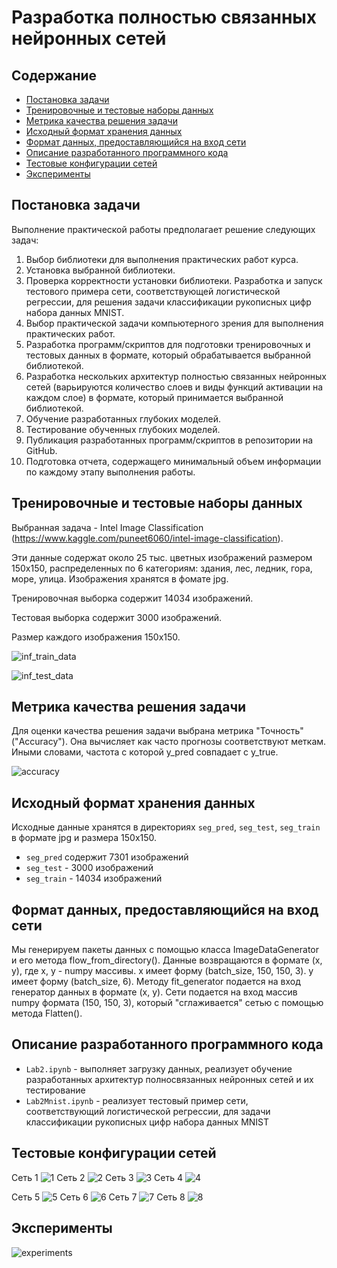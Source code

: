 # Разработка полностью связанных нейронных сетей

## Содержание
* [Постановка задачи](#Постановка-задачи)
* [Тренировочные и тестовые наборы данных](#Тренировочные-и-тестовые-наборы-данных)
* [Метрика качества решения задачи](#Метрика-качества-решения-задачи)
* [Исходный формат хранения данных](#Исходный-формат-хранения-данных)
* [Формат данных, предоставляющийся на вход сети](#Формат-данных,-предоставляющиеся-на-вход-сети)
* [Описание разработанного программного кода](#Описание-разработанного-программного-кода)
* [Тестовые конфигурации сетей](#Тестовые-конфигурации-сетей)
* [Эксперименты](#Эксперименты)

## Постановка задачи
Выполнение практической работы предполагает решение следующих задач:
1. Выбор библиотеки для выполнения практических работ курса.
2. Установка выбранной библиотеки.
3. Проверка корректности установки библиотеки. Разработка и запуск тестового примера сети,
соответствующей логистической регрессии, для решения задачи классификации рукописных
цифр набора данных MNIST.
4. Выбор практической задачи компьютерного зрения для выполнения практических работ.
5. Разработка программ/скриптов для подготовки тренировочных и тестовых данных в формате,
который обрабатывается выбранной библиотекой.
6. Разработка нескольких архитектур полностью связанных нейронных сетей (варьируются
количество слоев и виды функций активации на каждом слое) в формате, который принимается
выбранной библиотекой.
7. Обучение разработанных глубоких моделей.
8. Тестирование обученных глубоких моделей.
9. Публикация разработанных программ/скриптов в репозитории на GitHub.
10. Подготовка отчета, содержащего минимальный объем информации по каждому этапу
выполнения работы.
## Тренировочные и тестовые наборы данных
Выбранная задача - Intel Image Classification (https://www.kaggle.com/puneet6060/intel-image-classification).

Эти данные содержат около 25 тыс. цветных изображений размером 150x150, распределенных по 6 категориям: здания, лес, ледник, гора, море, улица. Изображения хранятся в фомате jpg.

Тренировочная выборка содержит 14034 изображений.

Тестовая выборка содержит 3000 изображений.

Размер каждого изображения 150x150.

![inf_train_data](../img/inf_train_data.png)

![inf_test_data](../img/inf_test_data.png)
## Метрика качества решения задачи
Для оценки качества решения задачи выбрана метрика "Точность"("Accuracy"). Она вычисляет как часто прогнозы соответствуют меткам. Иными словами, частота с которой y_pred совпадает с y_true.

![accuracy](../img/accuracy.png)
## Исходный формат хранения данных
Исходные данные хранятся в директориях `seg_pred`, `seg_test`, `seg_train` в формате jpg и размера 150x150.
- `seg_pred` содержит 7301 изображений
- `seg_test` - 3000 изображений 
- `seg_train` - 14034 изображений

## Формат данных, предоставляющийся на вход сети
Мы генерируем пакеты данных с помощью класса ImageDataGenerator и его метода flow_from_directory(). 
Данные возвращаются в формате (x, y), где x, y - numpy массивы. 
x имеет форму (batch_size, 150, 150, 3).
y имеет форму (batch_size, 6).
Методу fit_generator подается на вход генератор данных в формате (x, y).
Сети подается на вход массив numpy формата (150, 150, 3), который "сглаживается" сетью с помощью метода Flatten().
## Описание разработанного программного кода
- `Lab2.ipynb` - выполняет загрузку данных, реализует обучение разработанных архитектур полносвязанных нейронных сетей и их тестирование
- `Lab2Mnist.ipynb` - реализует тестовый пример сети, соответствующий логистической регрессии, для задачи классификации рукописных цифр набора данных MNIST
## Тестовые конфигурации сетей
Сеть 1 ![1](../img/1.png)
Сеть 2 ![2](../img/2.png)
Сеть 3 ![3](../img/3.png)
Сеть 4 ![4](../img/4.png)

Сеть 5 ![5](../img/5.png)
Сеть 6 ![6](../img/6.png)
Сеть 7 ![7](../img/7.png)
Сеть 8 ![8](../img/8.png)
## Эксперименты
![experiments](../img/experiments.png)

